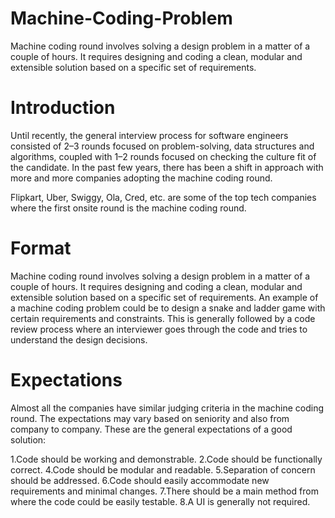 # Machine-Coding-Problem
Machine coding round involves solving a design problem in a matter of a couple of hours. It requires designing and coding a clean, modular and extensible solution based on a specific set of requirements.

# Introduction
Until recently, the general interview process for software engineers consisted of 2–3 rounds focused on problem-solving, data structures and algorithms, coupled with 1–2 rounds focused on checking the culture fit of the candidate. In the past few years, there has been a shift in approach with more and more companies adopting the machine coding round.

   Flipkart, Uber, Swiggy, Ola, Cred, etc. are some of the top tech companies where the first onsite round is the machine coding round.

# Format
Machine coding round involves solving a design problem in a matter of a couple of hours. It requires designing and coding a clean, modular and extensible solution based on a specific set of requirements. An example of a machine coding problem could be to design a snake and ladder game with certain requirements and constraints. This is generally followed by a code review process where an interviewer goes through the code and tries to understand the design decisions.

# Expectations
Almost all the companies have similar judging criteria in the machine coding round. The expectations may vary based on seniority and also from company to company. These are the general expectations of a good solution:

1.Code should be working and demonstrable.
2.Code should be functionally correct.
4.Code should be modular and readable.
5.Separation of concern should be addressed.
6.Code should easily accommodate new requirements and minimal changes.
7.There should be a main method from where the code could be easily testable.
8.A UI is generally not required.
